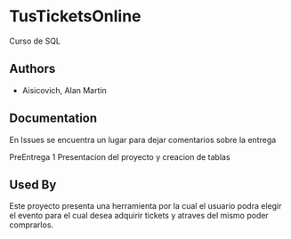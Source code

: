 # TusTicketsOnline

Curso de SQL

## Authors

- Aisicovich, Alan Martin


## Documentation

En Issues se encuentra un lugar para dejar comentarios sobre la entrega

PreEntrega 1
Presentacion del proyecto y creacion de tablas 

## Used By

Este proyecto presenta una herramienta por la cual el usuario podra elegir el evento para el cual desea adquirir tickets y atraves del mismo poder comprarlos.
